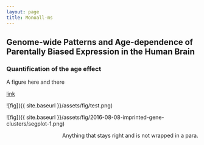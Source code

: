 ```yaml
---
layout: page
title: Monoall-ms
---
```


## Genome-wide Patterns and Age-dependence of Parentally Biased Expression in the Human Brain

### Quantification of the age effect

A figure here and there

<a href="http://kramdown.gettalong.org">link</a>

![fig]({{ site.baseurl }}/assets/fig/test.png)

![fig]({{ site.baseurl }}/assets/fig/2016-08-08-imprinted-gene-clusters/segplot-1.png)

<div style="float: right">
Anything that stays right and is not wrapped in a para.
</div>
